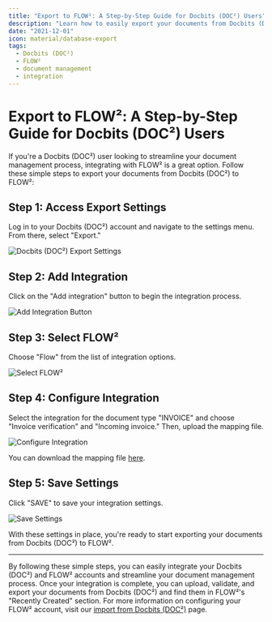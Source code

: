 ```yaml
---
title: "Export to FLOW²: A Step-by-Step Guide for Docbits (DOC²) Users"
description: "Learn how to easily export your documents from Docbits (DOC²) to FLOW² with this step-by-step guide. Follow these instructions to seamlessly integrate your Docbits (DOC²) and FLOW² accounts and streamline your document management process."
date: "2021-12-01"
icon: material/database-export
tags:
  - Docbits (DOC²)
  - FLOW²
  - document management
  - integration
---
```


# Export to FLOW²: A Step-by-Step Guide for Docbits (DOC²) Users

If you're a Docbits (DOC²) user looking to streamline your document management process, integrating with FLOW² is a great option. Follow these simple steps to export your documents from Docbits (DOC²) to FLOW²:

## Step 1: Access Export Settings

Log in to your Docbits (DOC²) account and navigate to the settings menu. From there, select "Export."

![Docbits (DOC²) Export Settings](/_images/docbits/DOC2_Settings_Export-1024x612.png "Docbits (DOC²) Export Settings")

## Step 2: Add Integration

Click on the "Add integration" button to begin the integration process.

![Add Integration Button](/_images/docbits/DOC2_Add-integration-1024x537.png "Add Integration Button")

## Step 3: Select FLOW²

Choose "Flow" from the list of integration options.

![Select FLOW²](/_images/docbits/DOC2_select-integration_FLOW2--1024x349.png "Select FLOW²")

## Step 4: Configure Integration

Select the integration for the document type "INVOICE" and choose "Invoice verification" and "Incoming invoice." Then, upload the mapping file.

![Configure Integration](/_images/docbits/DOC2_Export-to-Flow_invoice-received-1024x515.png "Configure Integration")

You can download the mapping file [here](https://docs.cloudintegration.eu/wp-content/uploads/2021/11/FLOW2_Mappings.txt).

## Step 5: Save Settings

Click "SAVE" to save your integration settings.

![Save Settings](/_images/docbits/DOC2_integration_FLOW2_invoice_saved-settings-1024x552.png "Save Settings")

With these settings in place, you're ready to start exporting your documents from Docbits (DOC²) to FLOW².

---

By following these simple steps, you can easily integrate your Docbits (DOC²) and FLOW² accounts and streamline your document management process. Once your integration is complete, you can upload, validate, and export your documents from Docbits (DOC²) and find them in FLOW²'s "Recently Created" section. For more information on configuring your FLOW² account, visit our [import from Docbits (DOC²)](/flow2/import-from-docbits/) page.

